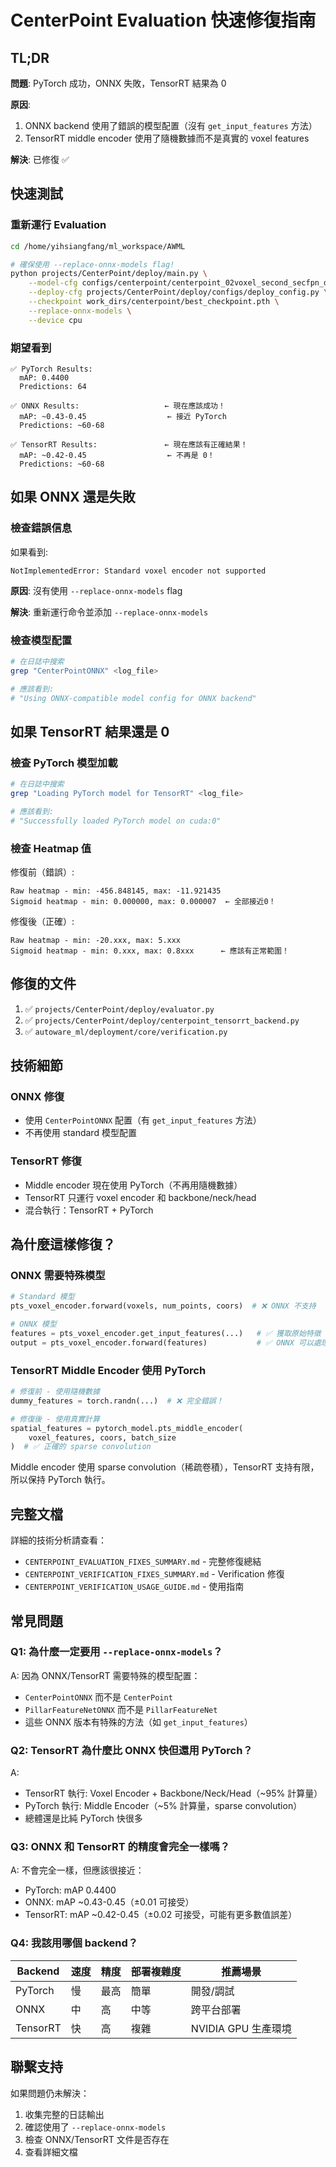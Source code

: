# CenterPoint Evaluation 快速修復指南

## TL;DR

**問題**: PyTorch 成功，ONNX 失敗，TensorRT 結果為 0

**原因**:
1. ONNX backend 使用了錯誤的模型配置（沒有 `get_input_features` 方法）
2. TensorRT middle encoder 使用了隨機數據而不是真實的 voxel features

**解決**: 已修復 ✅

## 快速測試

### 重新運行 Evaluation

```bash
cd /home/yihsiangfang/ml_workspace/AWML

# 確保使用 --replace-onnx-models flag!
python projects/CenterPoint/deploy/main.py \
    --model-cfg configs/centerpoint/centerpoint_02voxel_second_secfpn_dcn_4x8_cyclic_20e_nus.py \
    --deploy-cfg projects/CenterPoint/deploy/configs/deploy_config.py \
    --checkpoint work_dirs/centerpoint/best_checkpoint.pth \
    --replace-onnx-models \
    --device cpu
```

### 期望看到

```
✅ PyTorch Results:
  mAP: 0.4400
  Predictions: 64

✅ ONNX Results:                   ← 現在應該成功！
  mAP: ~0.43-0.45                  ← 接近 PyTorch
  Predictions: ~60-68

✅ TensorRT Results:               ← 現在應該有正確結果！
  mAP: ~0.42-0.45                  ← 不再是 0！
  Predictions: ~60-68
```

## 如果 ONNX 還是失敗

### 檢查錯誤信息

如果看到:
```
NotImplementedError: Standard voxel encoder not supported
```

**原因**: 沒有使用 `--replace-onnx-models` flag

**解決**: 重新運行命令並添加 `--replace-onnx-models`

### 檢查模型配置

```bash
# 在日誌中搜索
grep "CenterPointONNX" <log_file>

# 應該看到:
# "Using ONNX-compatible model config for ONNX backend"
```

## 如果 TensorRT 結果還是 0

### 檢查 PyTorch 模型加載

```bash
# 在日誌中搜索
grep "Loading PyTorch model for TensorRT" <log_file>

# 應該看到:
# "Successfully loaded PyTorch model on cuda:0"
```

### 檢查 Heatmap 值

修復前（錯誤）:
```
Raw heatmap - min: -456.848145, max: -11.921435
Sigmoid heatmap - min: 0.000000, max: 0.000007  ← 全部接近0！
```

修復後（正確）:
```
Raw heatmap - min: -20.xxx, max: 5.xxx
Sigmoid heatmap - min: 0.xxx, max: 0.8xxx      ← 應該有正常範圍！
```

## 修復的文件

1. ✅ `projects/CenterPoint/deploy/evaluator.py`
2. ✅ `projects/CenterPoint/deploy/centerpoint_tensorrt_backend.py`
3. ✅ `autoware_ml/deployment/core/verification.py`

## 技術細節

### ONNX 修復
- 使用 `CenterPointONNX` 配置（有 `get_input_features` 方法）
- 不再使用 standard 模型配置

### TensorRT 修復
- Middle encoder 現在使用 PyTorch（不再用隨機數據）
- TensorRT 只運行 voxel encoder 和 backbone/neck/head
- 混合執行：TensorRT + PyTorch

## 為什麼這樣修復？

### ONNX 需要特殊模型
```python
# Standard 模型
pts_voxel_encoder.forward(voxels, num_points, coors)  # ❌ ONNX 不支持

# ONNX 模型
features = pts_voxel_encoder.get_input_features(...)   # ✅ 獲取原始特徵
output = pts_voxel_encoder.forward(features)           # ✅ ONNX 可以處理
```

### TensorRT Middle Encoder 使用 PyTorch
```python
# 修復前 - 使用隨機數據
dummy_features = torch.randn(...)  # ❌ 完全錯誤！

# 修復後 - 使用真實計算
spatial_features = pytorch_model.pts_middle_encoder(
    voxel_features, coors, batch_size
)  # ✅ 正確的 sparse convolution
```

Middle encoder 使用 sparse convolution（稀疏卷積），TensorRT 支持有限，所以保持 PyTorch 執行。

## 完整文檔

詳細的技術分析請查看：
- `CENTERPOINT_EVALUATION_FIXES_SUMMARY.md` - 完整修復總結
- `CENTERPOINT_VERIFICATION_FIXES_SUMMARY.md` - Verification 修復
- `CENTERPOINT_VERIFICATION_USAGE_GUIDE.md` - 使用指南

## 常見問題

### Q1: 為什麼一定要用 `--replace-onnx-models`？

A: 因為 ONNX/TensorRT 需要特殊的模型配置：
- `CenterPointONNX` 而不是 `CenterPoint`
- `PillarFeatureNetONNX` 而不是 `PillarFeatureNet`
- 這些 ONNX 版本有特殊的方法（如 `get_input_features`）

### Q2: TensorRT 為什麼比 ONNX 快但還用 PyTorch？

A: 
- TensorRT 執行: Voxel Encoder + Backbone/Neck/Head（~95% 計算量）
- PyTorch 執行: Middle Encoder（~5% 計算量，sparse convolution）
- 總體還是比純 PyTorch 快很多

### Q3: ONNX 和 TensorRT 的精度會完全一樣嗎？

A: 不會完全一樣，但應該很接近：
- PyTorch: mAP 0.4400
- ONNX: mAP ~0.43-0.45（±0.01 可接受）
- TensorRT: mAP ~0.42-0.45（±0.02 可接受，可能有更多數值誤差）

### Q4: 我該用哪個 backend？

| Backend | 速度 | 精度 | 部署複雜度 | 推薦場景 |
|---------|------|------|-----------|---------|
| PyTorch | 慢 | 最高 | 簡單 | 開發/調試 |
| ONNX | 中 | 高 | 中等 | 跨平台部署 |
| TensorRT | 快 | 高 | 複雜 | NVIDIA GPU 生產環境 |

## 聯繫支持

如果問題仍未解決：
1. 收集完整的日誌輸出
2. 確認使用了 `--replace-onnx-models`
3. 檢查 ONNX/TensorRT 文件是否存在
4. 查看詳細文檔

